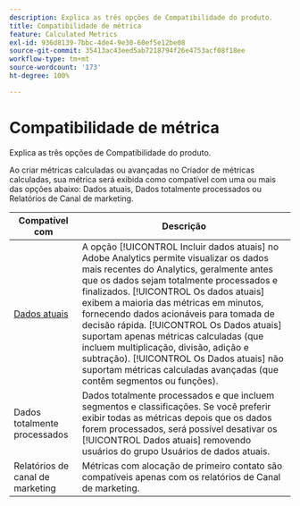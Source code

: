 ```yaml
---
description: Explica as três opções de Compatibilidade do produto.
title: Compatibilidade de métrica
feature: Calculated Metrics
exl-id: 936d8139-7bbc-4de4-9e30-60ef5e12be08
source-git-commit: 35413ac43eed5ab7218794f26e4753acf08f18ee
workflow-type: tm+mt
source-wordcount: '173'
ht-degree: 100%

---
```


# Compatibilidade de métrica

Explica as três opções de Compatibilidade do produto.

Ao criar métricas calculadas ou avançadas no Criador de métricas calculadas, sua métrica será exibida como compatível com uma ou mais das opções abaixo: Dados atuais, Dados totalmente processados ou Relatórios de Canal de marketing.

| Compatível com | Descrição |
| --- | --- |
| [Dados atuais](https://experienceleague.adobe.com/docs/analytics/analyze/reports-analytics/current-data.html?lang=pt-BR) | A opção [!UICONTROL Incluir dados atuais] no Adobe Analytics permite visualizar os dados mais recentes do Analytics, geralmente antes que os dados sejam totalmente processados e finalizados. [!UICONTROL Os dados atuais] exibem a maioria das métricas em minutos, fornecendo dados acionáveis para tomada de decisão rápida. [!UICONTROL Os Dados atuais] suportam apenas métricas calculadas (que incluem multiplicação, divisão, adição e subtração). [!UICONTROL Os Dados atuais] não suportam métricas calculadas avançadas (que contêm segmentos ou funções). |
| Dados totalmente processados | Dados totalmente processados e que incluem segmentos e classificações. Se você preferir exibir todas as métricas depois que os dados forem processados, será possível desativar os [!UICONTROL Dados atuais] removendo usuários do grupo Usuários de dados atuais. |
| Relatórios de canal de marketing | Métricas com alocação de primeiro contato são compatíveis apenas com os relatórios de Canal de marketing. |